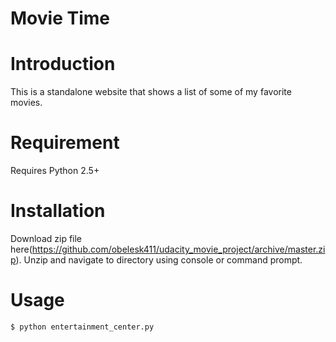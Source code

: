# Movie Time

Introduction
============

This is a standalone website that shows a list of some of my favorite movies.

Requirement
===========

Requires Python 2.5+

Installation
============

Download zip file here(https://github.com/obelesk411/udacity_movie_project/archive/master.zip).
Unzip and navigate to directory using console or command prompt.

Usage
=====

    $ python entertainment_center.py
